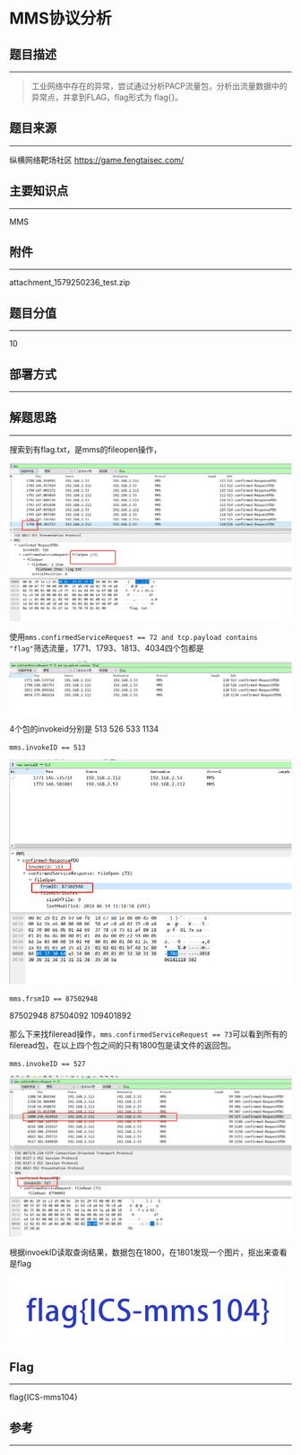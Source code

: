 # MMS协议分析

## 题目描述
---
> 工业网络中存在的异常，尝试通过分析PACP流量包，分析出流量数据中的异常点，并拿到FLAG，flag形式为 flag{}。

## 题目来源
---
纵横网络靶场社区 https://game.fengtaisec.com/

## 主要知识点
---
MMS

## 附件
---
attachment_1579250236_test.zip

## 题目分值
---
10

## 部署方式
---


## 解题思路
---

搜索到有flag.txt，是mms的fileopen操作，

![](images/ctf-2021-08-30-08-36-52.png)

使用`mms.confirmedServiceRequest == 72 and tcp.payload contains "flag"`筛选流量，1771、1793、1813、4034四个包都是

![](images/ctf-2021-08-30-08-39-27.png)

4个包的invokeid分别是 513 526 533 1134

`mms.invokeID == 513`

![](images/ctf-2021-08-30-08-47-54.png)

`mms.frsmID == 87502948`

87502948 87504092 109401892

那么下来找fileread操作，`mms.confirmedServiceRequest == 73`可以看到所有的fileread包，在以上四个包之间的只有1800包是读文件的返回包。 

`mms.invokeID == 527`

![](images/ctf-2021-08-30-08-41-56.png)

根据invoekID读取查询结果，数据包在1800，在1801发现一个图片，抠出来查看是flag

![](images/ctf-2021-08-30-08-57-47.png)


## Flag
---
flag{ICS-mms104}

## 参考
---
